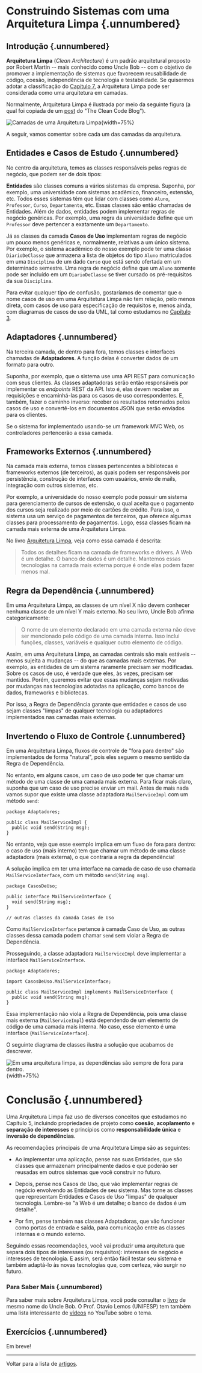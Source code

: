 # Construindo Sistemas com uma Arquitetura Limpa {.unnumbered}

## Introdução {.unnumbered}

**Arquitetura Limpa** (*Clean Architecture*) é um padrão arquitetural proposto
por Robert Martin -- mais conhecido como Uncle Bob -- com o objetivo de 
promover a implementação de sistemas que favorecem reusabilidade de código,
coesão, independência de tecnologia e testabilidade. Se quisermos adotar a 
classificação do [Capítulo 7](https://engsoftmoderna.info/cap7.html), 
a Arquitetura Limpa pode ser considerada como uma arquitetura em camadas.

Normalmente, Arquitetura Limpa é ilustrada por meio da seguinte figura
(a qual foi copiada de um [post](https://blog.cleancoder.com/uncle-bob/2012/08/13/the-clean-architecture.html) do "The Clean Code Blog").

![Camadas de uma Arquitetura Limpa](./figs/arquitetura-limpa.png){width=75%}

A seguir, vamos comentar sobre cada um das camadas da arquitetura.

## Entidades e Casos de Estudo {.unnumbered}

No centro da arquitetura, temos as classes responsáveis pelas regras de negócio, 
que podem ser de dois tipos:

**Entidades** são classes comuns a vários sistemas da empresa. Suponha, por
exemplo, uma universidade com sistemas acadêmico, financeiro, extensão, etc.
Todos esses sistemas têm que lidar com classes como `Aluno`, `Professor`, `Curso`,
`Departamento`, etc. Essas classes são então chamadas de Entidades. Além de dados, entidades
podem implementar regras de negócio genéricas. Por exemplo, uma regra da universidade
define que um `Professor` deve pertencer a exatamente um `Departamento`.

Já as classes da camada **Casos de Uso** implementam regras de negócio um
pouco menos genéricas e, normalmente, relativas a um único sistema. 
Por exemplo, o sistema acadêmico do nosso exemplo 
pode ter uma classe  `DiarioDeClasse` que armazena a lista de objetos 
do tipo `Aluno` matriculados em 
uma `Disciplina` de um dado `Curso` que está sendo ofertada em um determinado 
semestre. Uma regra de negócio define que um `Aluno` 
somente pode ser incluído em um `DiarioDeClasse` se tiver cursado os 
pré-requisitos da sua `Disciplina`. 

Para evitar qualquer tipo de confusão, gostaríamos de comentar que 
o nome casos de uso em uma Arquitetura Limpa não tem relação,
pelo menos direta, com casos de uso para especificação de requisitos 
e, menos ainda, com diagramas de casos de uso da UML, tal como 
estudamos no [Capítulo 3](https://engsoftmoderna.info/cap3.html).
 
## Adaptadores {.unnumbered}

Na terceira camada, de dentro para fora, temos classes e interfaces
chamadas de **Adaptadores**. A função delas é converter dados de um 
formato para outro.

Suponha, por exemplo, que o sistema use uma API REST para comunicação
com seus clientes. As classes adaptadoras serão então 
responsáveis por implementar os *endpoints* REST da API. Isto é, elas
devem receber as requisições e encaminhá-las para os casos de uso 
correspondentes. E, também, fazer o caminho inverso: receber os resultados 
retornados pelos casos de uso e convertê-los em documentos JSON 
que serão enviados para os clientes.

Se o sistema for implementado usando-se um framework MVC Web, os 
controladores pertencerão a essa camada.

## Frameworks Externos {.unnumbered}

Na camada mais externa, temos classes pertencentes a bibliotecas e frameworks 
externos (de terceiros), as quais podem ser responsáveis por persistência, 
construção de interfaces com usuários, envio de mails, integração com 
outros sistemas, etc.

Por exemplo, a universidade do nosso exemplo pode possuir 
um sistema para gerenciamento de cursos de extensão, o qual aceita 
que o pagamento dos cursos seja realizado por meio de cartões de crédito. 
Para isso, o sistema usa um serviço de pagamentos de terceiros, que oferece 
algumas classes para processamento de pagamentos. Logo, essa classes
ficam na camada mais externa de uma Arquitetura Limpa.

No livro [Arquitetura Limpa](https://dl.acm.org/doi/book/10.5555/3175742), 
veja como essa camada é descrita:

> Todos os detalhes ficam na camada de frameworks e drivers.
> A Web é um detalhe. O banco de dados é um detalhe. Mantemos
> essas tecnologias na camada mais externa porque é onde elas
> podem fazer menos mal.


## Regra da Dependência {.unnumbered}

Em uma Arquitetura Limpa, as classes de um nível X não devem conhecer nenhuma 
classe de um nível Y mais externo. No seu livro, Uncle Bob afirma categoricamente:

> O nome de um elemento declarado em uma camada externa não deve ser 
> mencionado pelo código de uma camada interna. Isso inclui funções, classes, 
> variáveis e qualquer outro elemento de código.

Assim, em uma Arquitetura Limpa, as camadas centrais são mais estáveis -- menos
sujeita a mudanças -- do que as camadas mais externas. Por exemplo, as
entidades de um sistema raramente precisam ser modificadas. 
Sobre os casos de uso, é verdade que eles, às vezes, precisam ser mantidos.
Porém, queremos evitar que essas mudanças sejam motivadas por mudanças 
nas tecnologias adotadas na aplicação, como bancos de dados, frameworks 
e bibliotecas. 

Por isso, a Regra de Dependência garante que entidades e casos de uso
sejam classes "limpas" de qualquer tecnologia ou adaptadores implementados
nas camadas mais externas.

## Invertendo o Fluxo de Controle {.unnumbered}

Em uma Arquitetura Limpa, fluxos de controle de "fora para dentro" são 
implementados de forma "natural", pois eles seguem o mesmo sentido 
da Regra de Dependência.

No entanto, em alguns casos, um caso de uso pode ter que chamar um método 
de uma classe de uma camada mais externa. Para ficar mais claro, suponha 
que um caso de uso precise enviar um mail. Antes de mais nada vamos supor 
que existe uma classe adaptadora `MailServiceImpl` com um método `send`:

```
package Adaptadores;

public class MailServiceImpl {
  public void send(String msg);
}
```

No entanto, veja que esse exemplo implica em um fluxo de fora para dentro: 
o caso de uso (mais interno) tem que chamar um método de uma classe 
adaptadora (mais externa), o que contraria a regra da dependência!

A solução implica em ter uma interface na camada de caso de uso chamada
`MailServiceInterface`, com um método `send(String msg)`. 

```
package CasosDeUso;

public interface MailServiceInterface {
  void send(String msg);
}

// outras classes da camada Casos de Uso
```


Como `MailServiceInterface` pertence à camada Caso de Uso, as outras classes dessa camada 
podem chamar `send` sem violar a Regra de Dependência.

Prosseguindo, a classe adaptadora `MailServiceImpl` deve implementar
a interface `MailServiceInterface`. 

```
package Adaptadores;

import CasosDeUso.MailServiceInterface;

public class MailServiceImpl implements MailServiceInterface {
  public void send(String msg);
}
```

Essa implementação não viola a Regra de Dependência, pois uma classe mais 
externa (`MailServiceImpl`) está dependendo de um elemento de código de 
uma camada mais interna. No caso, esse elemento é uma interface 
(`MailServiceInterface`).

O seguinte diagrama de classes ilustra a solução que acabamos de descrever.

![Em uma arquitetura limpa, as dependências são sempre de fora para dentro.](./figs/arquitetura-limpa-exemplo.svg){width=75%}

# Conclusão {.unnumbered}

Uma Arquitetura Limpa faz uso de diversos conceitos
que estudamos no Capítulo 5, incluindo propriedades de projeto
como **coesão**, **acoplamento** e **separação de interesses** e princípios
como **responsabilidade única** e **inversão de dependências**.

As recomendações principais de uma Arquitetura Limpa são as seguintes:

* Ao implementar uma aplicação, pense nas suas Entidades, que são classes
que armazenam principalmente dados e que poderão ser reusadas em
outros sistemas que você construir no futuro.

* Depois, pense nos Casos de Uso, que vão implementar regras de negócio envolvendo
as Entidades de seu sistema. Mas torne as classes que representam Entidades
e Casos de Uso "limpas" de qualquer tecnologia. Lembre-se "a Web é um detalhe;
o banco de dados é um detalhe".

* Por fim, pense também nas classes Adaptadoras, que vão funcionar como 
portas de entrada e saída, para comunicação entre as classes internas 
e o mundo externo.

Seguindo essas recomendações, você vai produzir uma arquitetura que separa
dois tipos de interesses (ou requisitos): interesses de negócio
e interesses de tecnologia. E assim, será então fácil testar seu sistema
e também adaptá-lo às novas tecnologias que, com certeza, vão surgir no
futuro.

### Para Saber Mais {.unnumbered}

Para saber mais sobre Arquitetura Limpa, você pode consultar o 
[livro](https://dl.acm.org/doi/book/10.5555/3175742) de 
mesmo nome do Uncle Bob. O Prof. Otavio Lemos (UNIFESP) tem também uma lista interessante de 
[vídeos](https://www.youtube.com/playlist?list=PLpJIjBkNnEt_IyTngYRkXXwxqz-Ae74ub) 
no YouTube sobre o tema.

## Exercícios {.unnumbered}

Em breve!

* * * 

Voltar para a lista de [artigos](./artigos.html).
